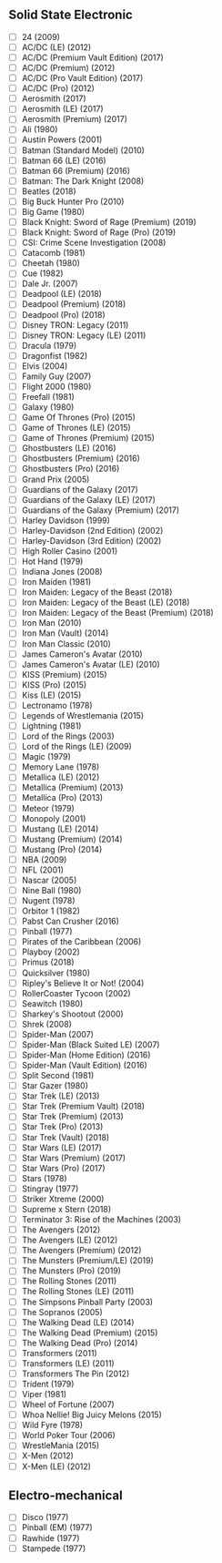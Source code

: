 ## Solid State Electronic
- [ ] 24 (2009)
- [ ] AC/DC (LE) (2012)
- [ ] AC/DC (Premium Vault Edition) (2017)
- [ ] AC/DC (Premium) (2012)
- [ ] AC/DC (Pro Vault Edition) (2017)
- [ ] AC/DC (Pro) (2012)
- [ ] Aerosmith (2017)
- [ ] Aerosmith (LE) (2017)
- [ ] Aerosmith (Premium) (2017)
- [ ] Ali (1980)
- [ ] Austin Powers (2001)
- [ ] Batman (Standard Model) (2010)
- [ ] Batman 66 (LE) (2016)
- [ ] Batman 66 (Premium) (2016)
- [ ] Batman: The Dark Knight (2008)
- [ ] Beatles (2018)
- [ ] Big Buck Hunter Pro (2010)
- [ ] Big Game (1980)
- [ ] Black Knight: Sword of Rage (Premium) (2019)
- [ ] Black Knight: Sword of Rage (Pro) (2019)
- [ ] CSI: Crime Scene Investigation (2008)
- [ ] Catacomb (1981)
- [ ] Cheetah (1980)
- [ ] Cue (1982)
- [ ] Dale Jr. (2007)
- [ ] Deadpool (LE) (2018)
- [ ] Deadpool (Premium) (2018)
- [ ] Deadpool (Pro) (2018)
- [ ] Disney TRON: Legacy (2011)
- [ ] Disney TRON: Legacy (LE) (2011)
- [ ] Dracula (1979)
- [ ] Dragonfist (1982)
- [ ] Elvis (2004)
- [ ] Family Guy (2007)
- [ ] Flight 2000 (1980)
- [ ] Freefall (1981)
- [ ] Galaxy (1980)
- [ ] Game Of Thrones (Pro) (2015)
- [ ] Game of Thrones (LE) (2015)
- [ ] Game of Thrones (Premium) (2015)
- [ ] Ghostbusters (LE) (2016)
- [ ] Ghostbusters (Premium) (2016)
- [ ] Ghostbusters (Pro) (2016)
- [ ] Grand Prix (2005)
- [ ] Guardians of the Galaxy (2017)
- [ ] Guardians of the Galaxy (LE) (2017)
- [ ] Guardians of the Galaxy (Premium) (2017)
- [ ] Harley Davidson (1999)
- [ ] Harley-Davidson (2nd Edition) (2002)
- [ ] Harley-Davidson (3rd Edition) (2002)
- [ ] High Roller Casino (2001)
- [ ] Hot Hand (1979)
- [ ] Indiana Jones (2008)
- [ ] Iron Maiden (1981)
- [ ] Iron Maiden: Legacy of the Beast (2018)
- [ ] Iron Maiden: Legacy of the Beast (LE) (2018)
- [ ] Iron Maiden: Legacy of the Beast (Premium) (2018)
- [ ] Iron Man (2010)
- [ ] Iron Man (Vault) (2014)
- [ ] Iron Man Classic (2010)
- [ ] James Cameron's Avatar (2010)
- [ ] James Cameron's Avatar (LE) (2010)
- [ ] KISS (Premium) (2015)
- [ ] KISS (Pro) (2015)
- [ ] Kiss (LE) (2015)
- [ ] Lectronamo (1978)
- [ ] Legends of Wrestlemania (2015)
- [ ] Lightning (1981)
- [ ] Lord of the Rings (2003)
- [ ] Lord of the Rings (LE) (2009)
- [ ] Magic (1979)
- [ ] Memory Lane (1978)
- [ ] Metallica (LE) (2012)
- [ ] Metallica (Premium) (2013)
- [ ] Metallica (Pro) (2013)
- [ ] Meteor (1979)
- [ ] Monopoly (2001)
- [ ] Mustang (LE) (2014)
- [ ] Mustang (Premium) (2014)
- [ ] Mustang (Pro) (2014)
- [ ] NBA (2009)
- [ ] NFL (2001)
- [ ] Nascar (2005)
- [ ] Nine Ball (1980)
- [ ] Nugent (1978)
- [ ] Orbitor 1 (1982)
- [ ] Pabst Can Crusher (2016)
- [ ] Pinball (1977)
- [ ] Pirates of the Caribbean (2006)
- [ ] Playboy (2002)
- [ ] Primus (2018)
- [ ] Quicksilver (1980)
- [ ] Ripley's Believe It or Not! (2004)
- [ ] RollerCoaster Tycoon (2002)
- [ ] Seawitch (1980)
- [ ] Sharkey's Shootout (2000)
- [ ] Shrek (2008)
- [ ] Spider-Man (2007)
- [ ] Spider-Man (Black Suited LE) (2007)
- [ ] Spider-Man (Home Edition) (2016)
- [ ] Spider-Man (Vault Edition) (2016)
- [ ] Split Second (1981)
- [ ] Star Gazer (1980)
- [ ] Star Trek (LE) (2013)
- [ ] Star Trek (Premium Vault) (2018)
- [ ] Star Trek (Premium) (2013)
- [ ] Star Trek (Pro) (2013)
- [ ] Star Trek (Vault) (2018)
- [ ] Star Wars (LE) (2017)
- [ ] Star Wars (Premium) (2017)
- [ ] Star Wars (Pro) (2017)
- [ ] Stars (1978)
- [ ] Stingray (1977)
- [ ] Striker Xtreme (2000)
- [ ] Supreme x Stern (2018)
- [ ] Terminator 3: Rise of the Machines (2003)
- [ ] The Avengers (2012)
- [ ] The Avengers (LE) (2012)
- [ ] The Avengers (Premium) (2012)
- [ ] The Munsters (Premium/LE) (2019)
- [ ] The Munsters (Pro) (2019)
- [ ] The Rolling Stones (2011)
- [ ] The Rolling Stones (LE) (2011)
- [ ] The Simpsons Pinball Party (2003)
- [ ] The Sopranos (2005)
- [ ] The Walking Dead (LE) (2014)
- [ ] The Walking Dead (Premium) (2015)
- [ ] The Walking Dead (Pro) (2014)
- [ ] Transformers (2011)
- [ ] Transformers (LE) (2011)
- [ ] Transformers The Pin (2012)
- [ ] Trident (1979)
- [ ] Viper (1981)
- [ ] Wheel of Fortune (2007)
- [ ] Whoa Nellie! Big Juicy Melons (2015)
- [ ] Wild Fyre (1978)
- [ ] World Poker Tour (2006)
- [ ] WrestleMania (2015)
- [ ] X-Men (2012)
- [ ] X-Men (LE) (2012)
## Electro-mechanical
- [ ] Disco (1977)
- [ ] Pinball (EM) (1977)
- [ ] Rawhide (1977)
- [ ] Stampede (1977)
